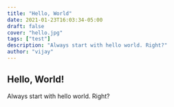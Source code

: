 ```yaml
---
title: "Hello, World"
date: 2021-01-23T16:03:34-05:00
draft: false
cover: "hello.jpg"
tags: ["test"]
description: "Always start with hello world. Right?"
author: "vijay"
---
```

## Hello, World!

Always start with hello world. Right?
